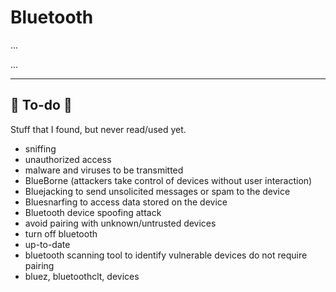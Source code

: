 # Bluetooth

<div class="row row-cols-lg-2"><div>

...
</div><div>

...
</div></div>

<hr class="sep-both">

## 👻 To-do 👻

Stuff that I found, but never read/used yet.

<div class="row row-cols-lg-2"><div>

* sniffing
* unauthorized access
* malware and viruses to be transmitted
* BlueBorne (attackers take control of devices without user interaction)
* Bluejacking to send unsolicited messages or spam to the device
* Bluesnarfing to access data stored on the device
* Bluetooth device spoofing attack
* avoid pairing with unknown/untrusted devices
* turn off bluetooth
* up-to-date
* bluetooth scanning tool to identify vulnerable devices do not require pairing
* bluez, bluetoothclt, devices
</div><div>


</div></div>